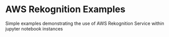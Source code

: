 # AWS Rekognition Examples
Simple examples demonstrating the use of AWS Rekognition Service within jupyter notebook instances

